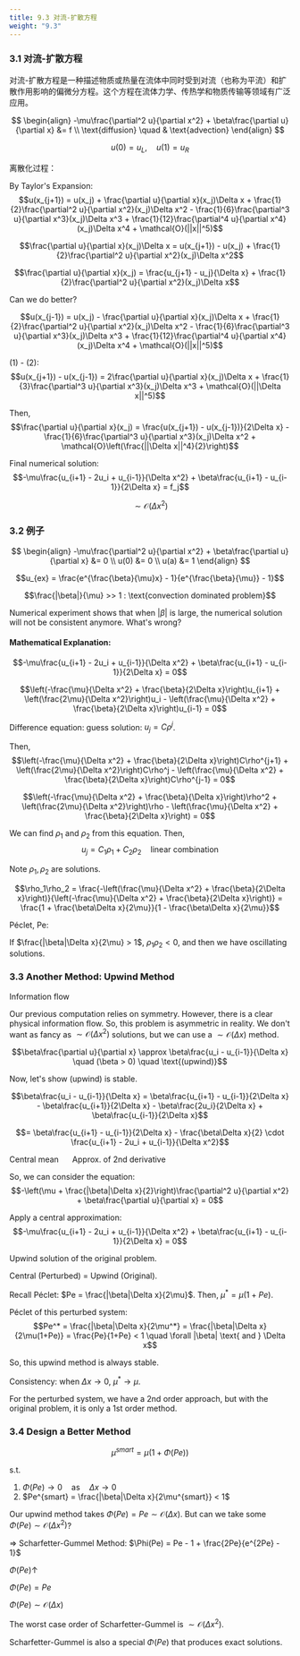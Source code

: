 ```yaml
---
title: 9.3 对流-扩散方程
weight: "9.3"
---
```


### 3.1 对流-扩散方程

对流-扩散方程是一种描述物质或热量在流体中同时受到对流（也称为平流）和扩散作用影响的偏微分方程。这个方程在流体力学、传热学和物质传输等领域有广泛应用。

$$
\begin{align}
-\mu\frac{\partial^2 u}{\partial x^2} + \beta\frac{\partial u}{\partial x} &= f \\
\text{diffusion} \quad & \text{advection}
\end{align}
$$

$$u(0) = u_L, \quad u(1) = u_R$$

离散化过程：

By Taylor's Expansion:
$$u(x_{j+1}) = u(x_j) + \frac{\partial u}{\partial x}(x_j)\Delta x + \frac{1}{2}\frac{\partial^2 u}{\partial x^2}(x_j)\Delta x^2 - \frac{1}{6}\frac{\partial^3 u}{\partial x^3}(x_j)\Delta x^3 + \frac{1}{12}\frac{\partial^4 u}{\partial x^4}(x_j)\Delta x^4 + \mathcal{O}(||x||^5)$$

$$\frac{\partial u}{\partial x}(x_j)\Delta x = u(x_{j+1}) - u(x_j) + \frac{1}{2}\frac{\partial^2 u}{\partial x^2}(x_j)\Delta x^2$$

$$\frac{\partial u}{\partial x}(x_j) = \frac{u_{j+1} - u_j}{\Delta x} + \frac{1}{2}\frac{\partial^2 u}{\partial x^2}(x_j)\Delta x$$

Can we do better?

$$u(x_{j-1}) = u(x_j) - \frac{\partial u}{\partial x}(x_j)\Delta x + \frac{1}{2}\frac{\partial^2 u}{\partial x^2}(x_j)\Delta x^2 - \frac{1}{6}\frac{\partial^3 u}{\partial x^3}(x_j)\Delta x^3 + \frac{1}{12}\frac{\partial^4 u}{\partial x^4}(x_j)\Delta x^4 + \mathcal{O}(||x||^5)$$

(1) - (2):
$$u(x_{j+1}) - u(x_{j-1}) = 2\frac{\partial u}{\partial x}(x_j)\Delta x + \frac{1}{3}\frac{\partial^3 u}{\partial x^3}(x_j)\Delta x^3 + \mathcal{O}(||\Delta x||^5)$$

Then,
$$\frac{\partial u}{\partial x}(x_j) = \frac{u(x_{j+1}) - u(x_{j-1})}{2\Delta x} - \frac{1}{6}\frac{\partial^3 u}{\partial x^3}(x_j)\Delta x^2 + \mathcal{O}\left(\frac{||\Delta x||^4}{2}\right)$$

Final numerical solution:
$$-\mu\frac{u_{i+1} - 2u_i + u_{i-1}}{\Delta x^2} + \beta\frac{u_{i+1} - u_{i-1}}{2\Delta x} = f_j$$

$$\sim \mathcal{O}(\Delta x^2)$$

### 3.2 例子
$$
\begin{align}
-\mu\frac{\partial^2 u}{\partial x^2} + \beta\frac{\partial u}{\partial x} &= 0 \\
u(0) &= 0 \\
u(a) &= 1
\end{align}
$$

$$u_{ex} = \frac{e^{\frac{\beta}{\mu}x} - 1}{e^{\frac{\beta}{\mu}} - 1}$$

$$\frac{|\beta|}{\mu} >> 1 : \text{convection dominated problem}$$

Numerical experiment shows that when $|\beta|$ is large, the numerical solution will not be consistent anymore. What's wrong?

#### Mathematical Explanation:
$$-\mu\frac{u_{i+1} - 2u_i + u_{i-1}}{\Delta x^2} + \beta\frac{u_{i+1} - u_{i-1}}{2\Delta x} = 0$$

$$\left(-\frac{\mu}{\Delta x^2} + \frac{\beta}{2\Delta x}\right)u_{i+1} + \left(\frac{2\mu}{\Delta x^2}\right)u_i - \left(\frac{\mu}{\Delta x^2} + \frac{\beta}{2\Delta x}\right)u_{i-1} = 0$$

Difference equation: guess solution: $u_j = C\rho^j$.

Then,
$$\left(-\frac{\mu}{\Delta x^2} + \frac{\beta}{2\Delta x}\right)C\rho^{j+1} + \left(\frac{2\mu}{\Delta x^2}\right)C\rho^j - \left(\frac{\mu}{\Delta x^2} + \frac{\beta}{2\Delta x}\right)C\rho^{j-1} = 0$$

$$\left(-\frac{\mu}{\Delta x^2} + \frac{\beta}{\Delta x}\right)\rho^2 + \left(\frac{2\mu}{\Delta x^2}\right)\rho - \left(\frac{\mu}{\Delta x^2} + \frac{\beta}{2\Delta x}\right) = 0$$

We can find $\rho_1$ and $\rho_2$ from this equation. Then,
$$u_j = C_1\rho_1 + C_2\rho_2 \quad \text{linear combination}$$

Note $\rho_1, \rho_2$ are solutions.

$$\rho_1\rho_2 = \frac{-\left(\frac{\mu}{\Delta x^2} + \frac{\beta}{2\Delta x}\right)}{\left(-\frac{\mu}{\Delta x^2} + \frac{\beta}{2\Delta x}\right)} = \frac{1 + \frac{\beta\Delta x}{2\mu}}{1 - \frac{\beta\Delta x}{2\mu}}$$

Péclet, Pe:

If $\frac{|\beta|\Delta x}{2\mu} > 1$, $\rho_1\rho_2 < 0$, and then we have oscillating solutions.

### 3.3 Another Method: Upwind Method

Information flow

Our previous computation relies on symmetry. However, there is a clear physical information flow. So, this problem is asymmetric in reality. We don't want as fancy as $\sim \mathcal{O}(\Delta x^2)$ solutions, but we can use a $\sim \mathcal{O}(\Delta x)$ method.

$$\beta\frac{\partial u}{\partial x} \approx \beta\frac{u_i - u_{i-1}}{\Delta x} \quad (\beta > 0) \quad \text{(upwind)}$$

Now, let's show (upwind) is stable.

$$\beta\frac{u_i - u_{i-1}}{\Delta x} = \beta\frac{u_{i+1} - u_{i-1}}{2\Delta x} - \beta\frac{u_{i+1}}{2\Delta x} - \beta\frac{2u_i}{2\Delta x} + \beta\frac{u_{i-1}}{2\Delta x}$$

$$= \beta\frac{u_{i+1} - u_{i-1}}{2\Delta x} - \frac{\beta\Delta x}{2} \cdot \frac{u_{i+1} - 2u_i + u_{i-1}}{\Delta x^2}$$

Central mean $\quad$ Approx. of 2nd derivative

So, we can consider the equation:
$$-\left(\mu + \frac{|\beta|\Delta x}{2}\right)\frac{\partial^2 u}{\partial x^2} + \beta\frac{\partial u}{\partial x} = 0$$

Apply a central approximation:
$$-\mu\frac{u_{i+1} - 2u_i + u_{i-1}}{\Delta x^2} + \beta\frac{u_{i+1} - u_{i-1}}{2\Delta x} = 0$$

Upwind solution of the original problem.

Central (Perturbed) = Upwind (Original).

Recall Péclet: $Pe = \frac{|\beta|\Delta x}{2\mu}$. Then, $\mu^* = \mu(1 + Pe)$.

Péclet of this perturbed system:
$$Pe^* = \frac{|\beta|\Delta x}{2\mu^*} = \frac{|\beta|\Delta x}{2\mu(1+Pe)} = \frac{Pe}{1+Pe} < 1 \quad \forall |\beta| \text{ and } \Delta x$$

So, this upwind method is always stable.

Consistency: when $\Delta x \to 0$, $\mu^* \to \mu$.

For the perturbed system, we have a 2nd order approach, but with the original problem, it is only a 1st order method.

### 3.4 Design a Better Method
$$\mu^{smart} = \mu(1 + \Phi(Pe))$$

s.t.
1. $\Phi(Pe) \to 0 \quad \text{as} \quad \Delta x \to 0$
2. $Pe^{smart} = \frac{|\beta|\Delta x}{2\mu^{smart}} < 1$

Our upwind method takes $\Phi(Pe) = Pe \sim \mathcal{O}(\Delta x)$. But can we take some $\Phi(Pe) \sim \mathcal{O}(\Delta x^2)$?

$\Rightarrow$ Scharfetter-Gummel Method: $\Phi(Pe) = Pe - 1 + \frac{2Pe}{e^{2Pe} - 1}$

$\Phi(Pe) \uparrow$

$\Phi(Pe) = Pe$

$\Phi(Pe) \sim \mathcal{O}(\Delta x)$

The worst case order of Scharfetter-Gummel is $\sim \mathcal{O}(\Delta x^2)$.

Scharfetter-Gummel is also a special $\Phi(Pe)$ that produces exact solutions.
